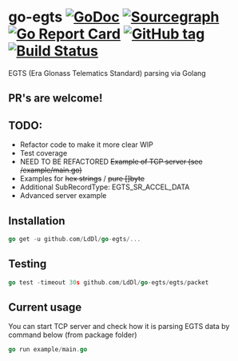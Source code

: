 # go-egts [![GoDoc](https://godoc.org/github.com/LdDl/go-egts?status.svg)](https://godoc.org/github.com/LdDl/go-egts) [![Sourcegraph](https://sourcegraph.com/github.com/LdDl/go-egts/-/badge.svg)](https://sourcegraph.com/github.com/LdDl/go-egts?badge) [![Go Report Card](https://goreportcard.com/badge/github.com/LdDl/go-egts)](https://goreportcard.com/report/github.com/LdDl/go-egts) [![GitHub tag](https://img.shields.io/github/tag/LdDl/go-egts.svg)](https://github.com/LdDl/go-egts/releases) [![Build Status](https://travis-ci.com/LdDl/go-egts.svg?branch=master)](https://travis-ci.com/LdDl/go-egts)
EGTS (Era Glonass Telematics Standard) parsing via Golang

## PR's are welcome!

## TODO:
* Refactor code to make it more clear WIP
* Test coverage
* NEED TO BE REFACTORED ~~Example of TCP server (see /example/main.go)~~
* Examples for ~~hex strings~~ / ~~pure []byte~~
* Additional SubRecordType: EGTS_SR_ACCEL_DATA
* Advanced server example

## Installation
```go
go get -u github.com/LdDl/go-egts/...
```

## Testing
```go
go test -timeout 30s github.com/LdDl/go-egts/egts/packet
```

## Current usage
You can start TCP server and check how it is parsing EGTS data by command below (from package folder)
```go
go run example/main.go
```
